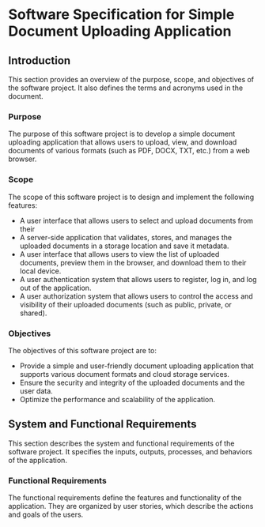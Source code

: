 # Software Specification for Simple Document Uploading Application

## Introduction

This section provides an overview of the purpose, scope, and objectives of the software project. It also defines the terms and acronyms used in the document.

### Purpose

The purpose of this software project is to develop a simple document uploading application that allows users to upload, view, and download documents of various formats (such as PDF, DOCX, TXT, etc.) from a web browser.

### Scope

The scope of this software project is to design and implement the following features:

- A user interface that allows users to select and upload documents from their
- A server-side application that validates, stores, and manages the uploaded documents in a storage location and save it metadata.
- A user interface that allows users to view the list of uploaded documents, preview them in the browser, and download them to their local device.
- A user authentication system that allows users to register, log in, and log out of the application.
- A user authorization system that allows users to control the access and visibility of their uploaded documents (such as public, private, or shared).

### Objectives

The objectives of this software project are to:

- Provide a simple and user-friendly document uploading application that supports various document formats and cloud storage services.
- Ensure the security and integrity of the uploaded documents and the user data.
- Optimize the performance and scalability of the application.

## System and Functional Requirements

This section describes the system and functional requirements of the software project. It specifies the inputs, outputs, processes, and behaviors of the application.

### Functional Requirements

The functional requirements define the features and functionality of the application. They are organized by user stories, which describe the actions and goals of the users.

